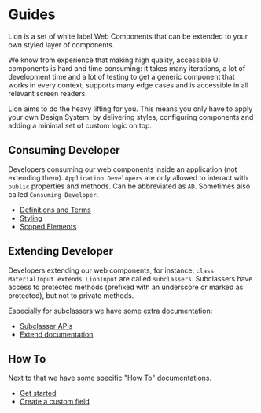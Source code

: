 # Guides

Lion is a set of white label Web Components that can be extended to your own styled layer of components.

We know from experience that making high quality, accessible UI components is hard and time consuming: it takes many iterations, a lot of development time and a lot of testing to get a generic component that works in every context, supports many edge cases and is accessible in all relevant screen readers.

Lion aims to do the heavy lifting for you. This means you only have to apply your own Design System: by delivering styles, configuring components and adding a minimal set of custom logic on top.

## Consuming Developer

Developers consuming our web components inside an application (not extending them).
`Application Developers` are only allowed to interact with `public` properties and methods.
Can be abbreviated as `AD`. Sometimes also called `Consuming Developer`.

- [Definitions and Terms](https://github.com/ing-bank/lion/blob/e03f8d2cc31563d46f910074d562ad68a2e41dfd/docs/guides/principles/definitions-and-terms.md)
- [Styling](https://github.com/ing-bank/lion/blob/e03f8d2cc31563d46f910074d562ad68a2e41dfd/docs/guides/principles/styling.md)
- [Scoped Elements](https://github.com/ing-bank/lion/blob/e03f8d2cc31563d46f910074d562ad68a2e41dfd/docs/guides/principles/scoped-elements.md)

## Extending Developer

Developers extending our web components, for instance: `class MaterialInput extends LionInput` are called `subclassers`. Subclassers have access to protected methods (prefixed with an underscore or marked as protected), but not to private methods.

Especially for subclassers we have some extra documentation:

- [Subclasser APIs](https://github.com/ing-bank/lion/blob/e03f8d2cc31563d46f910074d562ad68a2e41dfd/docs/guides/principles/subclasser-apis.md)
- [Extend documentation](https://github.com/ing-bank/lion/blob/e03f8d2cc31563d46f910074d562ad68a2e41dfd/docs/blog/extending-documentation)

## How To

Next to that we have some specific "How To" documentations.

- [Get started](https://github.com/ing-bank/lion/blob/e03f8d2cc31563d46f910074d562ad68a2e41dfd/docs/guides/how-to/get-started.md)
- [Create a custom field](https://github.com/ing-bank/lion/blob/e03f8d2cc31563d46f910074d562ad68a2e41dfd/docs/guides/how-to/create-a-custom-field.md)
